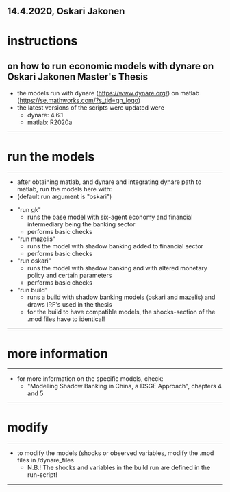 14.4.2020, Oskari Jakonen
---------------------------------------------------------------------------------
# instructions 
on how to run economic models with dynare on Oskari Jakonen Master's Thesis 
---------------------------------------------------------------------------------
* the models run with dynare (https://www.dynare.org/) on matlab (https://se.mathworks.com/?s_tid=gn_logo)
* the latest versions of the scripts were updated were
	- dynare: 4.6.1
	- matlab: R2020a
---------------------------------------------------------------------------------
# run the models
---------------------------------------------------------------------------------
* after obtaining matlab, and dynare and integrating dynare path to matlab, run the models here with:
* (default run argument is "oskari")
- "run gk"  
    - runs the base model with six-agent economy and financial intermediary being the banking sector
    - performs basic checks
- "run mazelis"
    - runs the model with shadow banking added to financial sector
    - performs basic checks
- "run oskari"
    - runs the model with shadow banking and with altered monetary policy and certain parameters
    - performs basic checks
- "run build"
    - runs a build with shadow banking models (oskari and mazelis) and draws IRF's used in the thesis
    - for the build to have compatible models, the shocks-section of the .mod files have to identical! 
---------------------------------------------------------------------------------
# more information
---------------------------------------------------------------------------------
* for more information on the specific models, check: 
    - "Modelling Shadow Banking in China, a DSGE Approach", chapters 4 and 5
---------------------------------------------------------------------------------
# modify
---------------------------------------------------------------------------------
* to modify the models (shocks or observed variables, modify the .mod files in /dynare_files
    * N.B.! The shocks and variables in the build run are defined in the run-script!
---------------------------------------------------------------------------------
